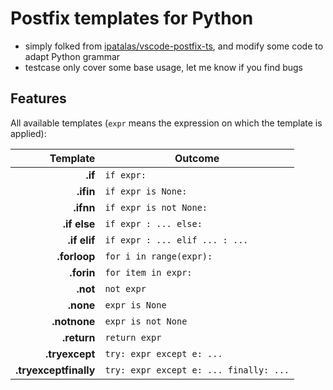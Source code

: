 # Postfix templates for Python
- simply folked from [ipatalas/vscode-postfix-ts](https://github.com/ipatalas/vscode-postfix-ts), and modify some code to adapt Python grammar
- testcase only cover some base usage, let me know if you find bugs

## Features

All available templates (`expr` means the expression on which the template is applied):

| Template          | Outcome |
| -------:          | ------- |
| **.if**           | `if expr:` |
| **.ifin**         | `if expr is None:` |
| **.ifnn**         | `if expr is not None:` |
| **.if else**      | `if expr : ... else:` |
| **.if elif**      | `if expr : ... elif ... : ...` |
| **.forloop**      | `for i in range(expr):` |
| **.forin**        | `for item in expr:` |
| **.not**          | `not expr` |
| **.none**         | `expr is None` |
| **.notnone**      | `expr is not None` |
| **.return**       | `return expr` |
| **.tryexcept**    | `try: expr except e: ...` |
| **.tryexceptfinally** | `try: expr except e: ... finally: ...` |

 



